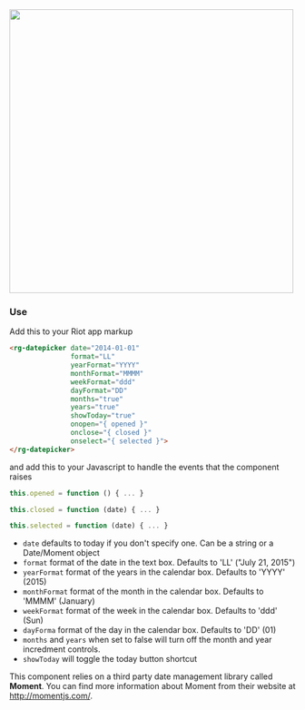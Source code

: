 <img src="https://raw.githubusercontent.com/RiotGear/rg-datepicker/master/demo/img/example.png" width="500px" />

### Use

Add this to your Riot app markup

```html
<rg-datepicker date="2014-01-01"
               format="LL"
               yearFormat="YYYY"
               monthFormat="MMMM"
               weekFormat="ddd"
               dayFormat="DD"
               months="true"
               years="true"
               showToday="true"
               onopen="{ opened }"
               onclose="{ closed }"
               onselect="{ selected }">
</rg-datepicker>
```

and add this to your Javascript to handle the events that the component raises

```js
this.opened = function () { ... }

this.closed = function (date) { ... }

this.selected = function (date) { ... }
```

- `date` defaults to today if you don't specify one. Can be a string or a Date/Moment object
- `format` format of the date in the text box. Defaults to 'LL' ("July 21, 2015")
- `yearFormat` format of the years in the calendar box. Defaults to 'YYYY' (2015)
- `monthFormat` format of the month in the calendar box. Defaults to 'MMMM' (January)
- `weekFormat` format of the week in the calendar box. Defaults to 'ddd' (Sun)
- `dayForma` format of the day in the calendar box. Defaults to 'DD' (01)
- `months` and `years` when set to false will turn off the month and year incredment controls.
- `showToday` will toggle the today button shortcut

This component relies on a third party date management library called **Moment**. You can find more information
about Moment from their website at <a href="http://momentjs.com/">http://momentjs.com/</a>.